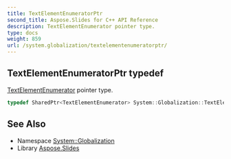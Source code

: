 ```yaml
---
title: TextElementEnumeratorPtr
second_title: Aspose.Slides for C++ API Reference
description: TextElementEnumerator pointer type.
type: docs
weight: 859
url: /system.globalization/textelementenumeratorptr/
---
```

## TextElementEnumeratorPtr typedef


[TextElementEnumerator](../textelementenumerator/) pointer type.

```cpp
typedef SharedPtr<TextElementEnumerator> System::Globalization::TextElementEnumeratorPtr
```

## See Also

* Namespace [System::Globalization](../)
* Library [Aspose.Slides](../../)